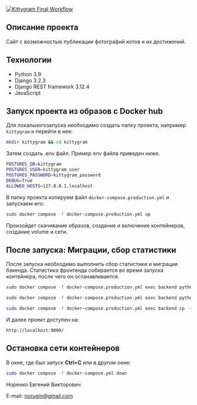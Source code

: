 [![Kittygram Final Workflow](https://github.com/norugin/kittygram-final/actions/workflows/main.yml/badge.svg)](https://github.com/norugin/kittygram-final/actions/workflows/main.yml)
## Описание проекта

Сайт с возможностью публикации фотографий котов и их достижений.

## Технологии 

- Python 3.9
- Django 3.2.3
- Django REST framework 3.12.4
- JavaScript

## Запуск проекта из образов с Docker hub

Для локальногозапуска необходимо создать папку проекта, например `kittygram` и перейти в нее:

```bash
mkdir kittygram && cd kittygram
```

Затем создать .env файл. Пример env файла приведен ниже.
```bash
POSTGRES_DB=kittygram
POSTGRES_USER=kittygram_user
POSTGRES_PASSWORD=kittygram_password
DEBUG=True
ALLOWED_HOSTS=127.0.0.1,localhost
```

В папку проекта копируем файл `docker-compose.production.yml` и запускаем его:

```bash
sudo docker compose -f docker-compose.production.yml up
```

Произойдет скачивание образов, создание и включение контейнеров, создание volume и сети.

## После запуска: Миграции, сбор статистики

После запуска необходимо выполнить сбор статистики и миграции бэкенда. Статистика фронтенда собирается во время запуска контейнера, после чего он останавливается. 

```bash
sudo docker compose -f docker-compose.production.yml exec backend python manage.py migrate

sudo docker compose -f docker-compose.production.yml exec backend python manage.py collectstatic

sudo docker compose -f docker-compose.production.yml exec backend cp -r /app/collected_static/. /static/static/
```

И далее проект доступен на: 

```
http://localhost:9000/
```

## Остановка сети контейнеров

В окне, где был запуск **Ctrl+С** или в другом окне:

```bash
sudo docker compose -f docker-compose.yml down
```


Норенко Евгений Викторович

E-mail: norugin@gmail.com
